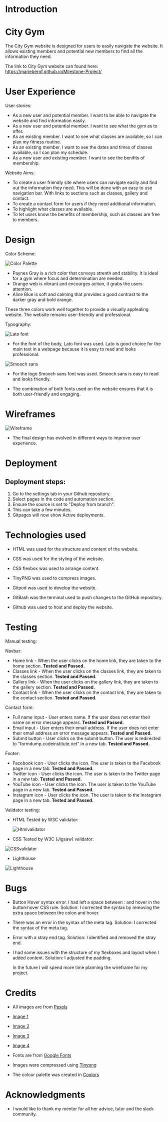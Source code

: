 # Introduction

# City Gym

The City Gym website is designed for users to easily navigate the website. It allows existing members and potential new members to find all the information they need.
  
The link to City Gym website can found here: https://mariebernf.github.io/Milestone-Project/

# User Experience
User stories:
* As a new user and potential member. I want to be able to navigate the website and find information easily.
* As a new user and potential member. I want to see what the gym as to offer.
* As an existing member. I want to see what classes are available, so I can plan my fitness routine.
* As an existing member. I want to see the dates and times of classes available, so I can plan my schedule.
* As a new user and existing member. I want to see the benifits of membership.

Website Aims:
* To create a user friendly site where users can navigate easily and find out the information they need. This will be done with an easy to use navigation bar. With links to sections such as classes, gallery and contact.
* To create a contact form for users if they need additional information.
* To highlight what classes are available.
* To let users know the benefits of membership, such as classes are free to members.


# Design
Color Scheme:

![Color Palette](assets/css/Documentation/PROJECT-1.png)

* Paynes Gray is a rich color that conveys strenth and stability. It is ideal for a gym where focus and determination are needed. 
* Orange web is vibrant and encourges action, it grabs the users attention.
* Alice Blue is soft and calming that provides a good contrast to the darker gray and bold orange.
  
These three colors work well together to provide a visually applealing website. The website remains user-friendly and professional.

Typography:

![Lato font](assets/css/Documentation/latofont.jpg)

* For the font of the body, Lato font was used. Lato is good choice for the main text in a webpage because it is easy to read and looks professional.

![Smooch sans](assets/css/Documentation/smoochsans.jpg)

* For the logo Smooch sans font was used. Smooch sans is easy to read and looks friendly.
  
* The combination of both fonts used on the website ensures that it is both user-friendly and engaging. 

  






# Wireframes

![Wireframe](assets/css/Documentation/wireframe.png)

* The final design has evolved in different ways to improve user experience.
  
# Deployment
## Deployment steps: 
1. Go to the settings tab in your Github repository.
2. Select pages in the code and automation section.
3. Ensure the source is set to "Deploy from branch".
4. This can take a few minutes.
5. Gitpages will now show Active deployments.


# Technologies used

* HTML was used for the structure and content of the website.

* CSS was used for the styling of the website.

* CSS flexbox was used to arrange content.

* TinyPNG was used to compress images.

* Gitpod was used to develop the website.

* GitBash was the terminal used to push changes to the GitHub repository.

* Github was used to host and deploy the website.



# Testing

Manual testing:

Navbar:
* Home link - When the user clicks on the home link, they are taken to the home section. **Tested and Passed.**
* Classes link - When the user clicks on the classes link, they are taken to the classes section. **Tested and Passed.**
* Gallery link - When the user clicks on the gallery link, they are taken to the gallery section. **Tested and Passed.**
* Contact link - When the user clicks on the contact link, they are taken to the contact section. **Tested and Passed.**

Contact form:
* Full name input - User enters name. If the user does not enter their name an error message appears. **Tested and Passed.**
* Email input - User enters their email address. If the user does not enter their email address an error message appears. **Tested and Passed.**
* Submit button - User clicks on the submit button. The user is redirected to "formdump.codeinstitute.net" in a new tab. **Tested and Passed.**

Footer:
* Facebook icon - User clicks the icon. The user is taken to the Facebook page in a new tab. **Tested and Passed.**
* Twitter icon - User clicks the icon. The user is taken to the Twitter page in a new tab. **Tested and Passed.**
* YouTube icon - User clicks the icon. The user is taken to the YouTube page in a new tab. **Tested and Passed.**
* Instagram icon - User clicks the icon. The user is taken to the Instagram page in a new tab. **Tested and Passed.**

Validator testing:

* HTML Tested by W3C validator:
  
  ![Htmlvalidator](assets/css/Documentation/vw3html.jpg)

* CSS Tested by W3C (Jigsaw) validator:

![CSSvalidator](assets/css/Documentation/cssw3v.jpg)

* Lighthouse

![Lighthouse](assets/css/Documentation/IMG_7723.jpg)



# Bugs

* Button Hover syntax error.  I had left a space between : and hover in the button:hover CSS rule.
  Solution: I corrected the syntax by removing the extra space between the colon and hover.

* There was an error in the syntax of the meta tag.
  Solution: I corrected the syntax of the meta tag.

* Error with a stray end tag.
  Solution: I identified and removed the stray end.

* I had some issues with the structure of my flexboxes and layout when I added content.
  Solution: I adjusted the padding.
  
  In the future I will spend more time planning the wireframe for my project.



# Credits

* All images are from [Pexels](https://www.pexels.com/)
  
* [Image 1](https://www.pexels.com/photo/fit-asian-man-exercising-with-dumbbell-in-gym-6550875/)
* [Image 2](https://www.pexels.com/photo/photo-of-woman-using-earphones-3757954/)
* [Image 3](https://www.pexels.com/photo/there-women-in-a-yoga-session-917732/)
* [Image 4](https://www.pexels.com/photo/man-sitting-on-flat-bench-3490348/)

* Fonts are from [Google Fonts](https://fonts.google.com/)

* Images were compressed using [Tinypng](https://tinypng.com/)

* The colour palette was created in [Coolors](https://coolors.co/)

# Acknowledgments

* I would like to thank my mentor for all her advice, tutor and the slack community.


